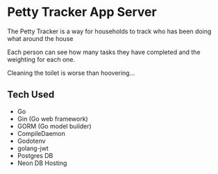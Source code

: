 # Petty Tracker App Server

The Petty Tracker is a way for households to track who has been doing what around the house

Each person can see how many tasks they have completed and the weighting for each one. 

Cleaning the toilet is worse than hoovering...

## Tech Used

- Go
- Gin (Go web framework)
- GORM (Go model builder)
- CompileDaemon
- Godotenv
- golang-jwt
- Postgres DB
- Neon DB Hosting
